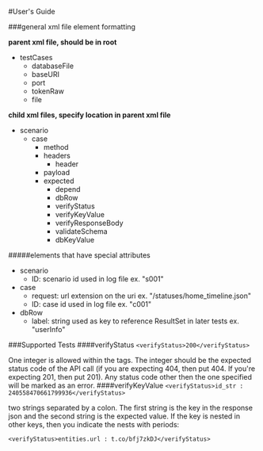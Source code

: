 #User's Guide

###general xml file element formatting

**parent xml file, should be in root**

- testCases
  - databaseFile
  - baseURI
  - port
  - tokenRaw
  - file

**child xml files, specify location in parent xml file**

- scenario
  - case
    - method
    - headers
      - header
    - payload
    - expected
      - depend
      - dbRow
      - verifyStatus
      - verifyKeyValue
      - verifyResponseBody
      - validateSchema
      - dbKeyValue

#####elements that have special attributes

- scenario
  - ID: scenario id used in log file ex. "s001"
- case
  - request: url extension on the uri ex. "/statuses/home_timeline.json"
  - ID: case id used in log file ex. "c001"
- dbRow
  - label: string used as key to reference ResultSet in later tests ex. "userInfo"

###Supported Tests
####verifyStatus
`<verifyStatus>200</verifyStatus>`

One integer is allowed within the tags. The integer should be the expected status code of the API call (if you are expecting 404, then put 404. If you're expecting 201, then put 201). Any status code other then the one specified will be marked as an error.
####verifyKeyValue
`<verifyStatus>id_str : 240558470661799936</verifyStatus>`

two strings separated by a colon. The first string is the key in the response json and the second string is the expected value. If the key is nested in other keys, then you indicate the nests with periods:

`<verifyStatus>entities.url : t.co/bfj7zkDJ</verifyStatus>`
